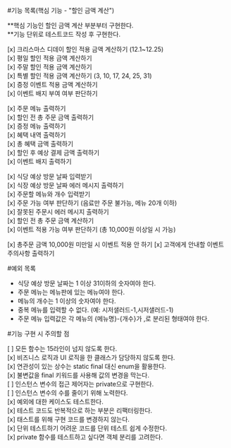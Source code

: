 #기능 목록(핵심 기능 - "할인 금액 계산")  
  
**핵심 기능인 할인 금액 계산 부분부터 구현한다.  
**기능 단위로 테스트코드 작성 후 구현한다.
  
[x] 크리스마스 디데이 할인 적용 금액 계산하기 (12.1~12.25)  
[x] 평일 할인 적용 금액 계산하기  
[x] 주말 할인 적용 금액 계산하기  
[x] 특별 할인 적용 금액 계산하기 (3, 10, 17, 24, 25, 31)  
[x] 증정 이벤트 적용 금액 계산하기  
[x] 이벤트 배지 부여 여부 판단하기  
  
[x] 주문 메뉴 출력하기  
[x] 할인 전 총 주문 금액 출력하기  
[x] 증정 메뉴 출력하기  
[x] 혜택 내역 출력하기  
[x] 총 혜택 금액 출력하기  
[x] 할인 후 예상 결제 금액 출력하기  
[x] 이벤트 배지 출력하기  
  
[x] 식당 예상 방문 날짜 입력받기  
[x] 식장 예상 방문 날짜 에러 메시지 출력하기  
[x] 주문할 메뉴와 개수 입력받기  
[x] 주문 가능 여부 판단하기 (음료만 주문 불가능, 메뉴 20개 이하)  
[x] 잘못된 주문시 에러 메시지 출력하기  
[x] 할인 전 총 주문 금액 계산하기    
[x] 이벤트 적용 가능 여부 판단하기 (총 10,000원 이상일 시 가능)  

[x] 총주문 금액 10,000원 미만일 시 이벤트 적용 안 하기
[x] 고객에게 안내할 이벤트 주의사항 출력하기

#예외 목록
- 식당 예상 방문 날짜는 1 이상 31이하의 숫자여야 한다.  
- 주문 메뉴는 메뉴판에 있는 메뉴여야 한다.  
- 메뉴의 개수는 1 이상의 숫자여야 한다.  
- 중복 메뉴를 입력할 수 없다. (예: 시저샐러드-1,시저샐러드-1)  
- 주문 메뉴 입력값은 각 메뉴의 {메뉴명}-{개수}가 ,로 분리된 형태여야 한다.
  
#기능 구현 시 주의할 점 
  
[ ] 모든 함수는 15라인이 넘지 않도록 한다.  
[x] 비즈니스 로직과 UI 로직을 한 클래스가 담당하지 않도록 한다.  
[x] 연관성이 있는 상수는 static final 대신 enum을 활용한다.  
[x] 불변값을 final 키워드를 사용해 값의 변경을 막는다.    
[ ] 인스턴스 변수의 접근 제어자는 private으로 구현한다.  
[ ] 인스턴스 변수의 수를 줄이기 위해 노력한다.  
[x] 예외에 대한 케이스도 테스트한다.  
[x] 테스트 코드도 반복적으로 하는 부분은 리팩터링한다.  
[x] 태스트를 위해 구현 코드를 변경하지 않는다.  
[x] 단위 테스트하기 어려운 코드를 단위 테스트 쉽게 수정한다.  
[x] private 함수를 테스트하고 싶다면 객체 분리를 고려한다.    